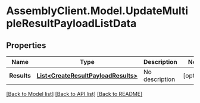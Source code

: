 # AssemblyClient.Model.UpdateMultipleResultPayloadListData
## Properties

Name | Type | Description | Notes
------------ | ------------- | ------------- | -------------
**Results** | [**List&lt;CreateResultPayloadResults&gt;**](CreateResultPayloadResults.md) | No description | [optional] 

[[Back to Model list]](../README.md#documentation-for-models) [[Back to API list]](../README.md#documentation-for-api-endpoints) [[Back to README]](../README.md)

